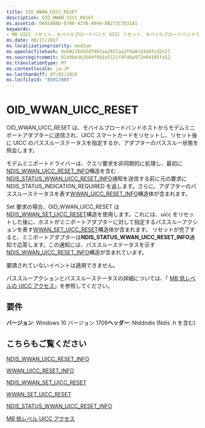 ```yaml
---
title: OID_WWAN_UICC_RESET
description: OID_WWAN_UICC_RESET
ms.assetid: D6654B8D-8700-437B-A944-BB273C7D31A1
keywords:
- MB UICC リセット、モバイルブロードバンド UICC リセット、モバイルブロードバンドミニポートドライバー UICC リセット
ms.date: 08/17/2017
ms.localizationpriority: medium
ms.openlocfilehash: 0e98216d93d7987aa2831ae2f9a0cd34dfcd2e27
ms.sourcegitcommit: 82a9be3b3584f991e5121f8f46a972e04185fa52
ms.translationtype: MT
ms.contentlocale: ja-JP
ms.lasthandoff: 07/02/2020
ms.locfileid: "85917005"
---
```

# <a name="oid_wwan_uicc_reset"></a>OID_WWAN_UICC_RESET

OID_WWAN_UICC_RESET は、モバイルブロードバンドホストからモデムミニポートアダプターに送信され、UICC スマートカードをリセットし、リセット後に UICC のパススルーステータスを指定するか、アダプターのパススルー状態を照会します。

モデムミニポートドライバーは、クエリ要求を非同期的に処理し、最初に[NDIS_WWAN_UICC_RESET_INFO](https://docs.microsoft.com/windows-hardware/drivers/ddi/ndiswwan/ns-ndiswwan-_ndis_wwan_uicc_reset_info)構造を含む[NDIS_STATUS_WWAN_UICC_RESET_INFO](ndis-status-wwan-uicc-reset-info.md)通知を送信する前に元の要求に NDIS_STATUS_INDICATION_REQUIRED を返します。さらに、アダプターのパススルーステータスを表す[WWAN_UICC_RESET_INFO](https://docs.microsoft.com/windows-hardware/drivers/ddi/wwan/ns-wwan-_wwan_uicc_reset_info)構造体が含まれます。

Set 要求の場合、OID_WWAN_UICC_RESET は[NDIS_WWAN_SET_UICC_RESET](https://docs.microsoft.com/windows-hardware/drivers/ddi/ndiswwan/ns-ndiswwan-_ndis_wwan_set_uicc_reset)構造を使用します。これには、uicc をリセットした後に、ホストがミニポートアダプターに対して指定するパススルーアクションを表す[WWAN_SET_UICC_RESET](https://docs.microsoft.com/windows-hardware/drivers/ddi/wwan/ns-wwan-_wwan_set_uicc_reset)構造体が含まれます。 リセットが完了すると、ミニポートアダプターは**NDIS_STATUS_WWAN_UICC_RESET_INFO**通知で応答します。この通知には、パススルーステータスを示す[NDIS_WWAN_UICC_RESET_INFO](https://docs.microsoft.com/windows-hardware/drivers/ddi/ndiswwan/ns-ndiswwan-_ndis_wwan_uicc_reset_info)構造が含まれています。

要請されていないイベントは適用できません。

パススルーアクションとパススルーステータスの詳細については、「 [MB 低レベルの UICC アクセス](mb-low-level-uicc-access.md)」を参照してください。

## <a name="requirements"></a>要件

**バージョン**: Windows 10 バージョン 1709**ヘッダー**: Ntddndis (Ndis .h を含む)

## <a name="see-also"></a>こちらもご覧ください

[NDIS_WWAN_UICC_RESET_INFO](https://docs.microsoft.com/windows-hardware/drivers/ddi/ndiswwan/ns-ndiswwan-_ndis_wwan_uicc_reset_info)

[WWAN_UICC_RESET_INFO](https://docs.microsoft.com/windows-hardware/drivers/ddi/wwan/ns-wwan-_wwan_uicc_reset_info)

[NDIS_WWAN_SET_UICC_RESET](https://docs.microsoft.com/windows-hardware/drivers/ddi/ndiswwan/ns-ndiswwan-_ndis_wwan_set_uicc_reset)

[WWAN_SET_UICC_RESET](https://docs.microsoft.com/windows-hardware/drivers/ddi/wwan/ns-wwan-_wwan_set_uicc_reset)

[NDIS_STATUS_WWAN_UICC_RESET_INFO](ndis-status-wwan-uicc-reset-info.md)

[MB 低レベル UICC アクセス](mb-low-level-uicc-access.md)

